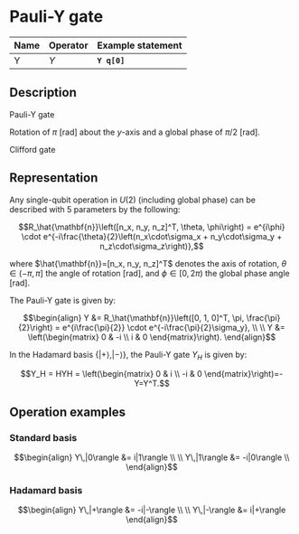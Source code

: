 # Pauli-Y gate

| Name | Operator | Example statement |
|------|----------|-------------------|
| Y    | $Y$      | **`Y q[0]`**      |

## Description

Pauli-Y gate

Rotation of $\pi$ [rad] about the _y_-axis and a global phase of $\pi/2$ [rad].

Clifford gate

## Representation

Any single-qubit operation in $U(2)$ (including global phase) can be described with 5 parameters by the following:

$$R_\hat{\mathbf{n}}\left([n_x, n_y, n_z]^T, \theta, \phi\right) = e^{i\phi} \cdot e^{-i\frac{\theta}{2}\left(n_x\cdot\sigma_x + n_y\cdot\sigma_y + n_z\cdot\sigma_z\right)},$$

where $\hat{\mathbf{n}}=[n_x, n_y, n_z]^T$ denotes the axis of rotation, $\theta\in(-\pi, \pi]$ the angle of rotation [rad], and $\phi\in[0,2\pi)$ the global phase angle [rad].

The Pauli-Y gate is given by:

$$\begin{align}
Y &= R_\hat{\mathbf{n}}\left([0, 1, 0]^T, \pi, \frac{\pi}{2}\right) = e^{i\frac{\pi}{2}} \cdot e^{-i\frac{\pi}{2}\sigma_y}, \\
\\
Y &= \left(\begin{matrix}
0 & -i \\
i & 0 
\end{matrix}\right).
\end{align}$$

In the Hadamard basis $\{|+\rangle, |-\rangle\}$, the Pauli-Y gate $Y_H$ is given by:

$$Y_H = HYH = \left(\begin{matrix}
0 & i \\
-i & 0 
\end{matrix}\right)=-Y=Y^T.$$

## Operation examples

### Standard basis

$$\begin{align}
Y\,|0\rangle &= i|1\rangle \\
\\
Y\,|1\rangle &= -i|0\rangle \\
\end{align}$$

### Hadamard basis

$$\begin{align}
Y\,|+\rangle &= -i|-\rangle \\
\\
Y\,|-\rangle &= i|+\rangle 
\end{align}$$
